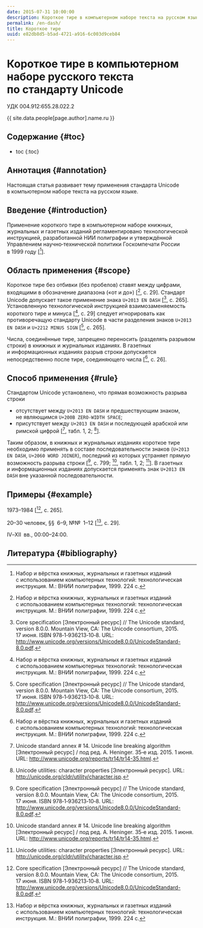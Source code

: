 ```yaml
---
date: 2015-07-31 10:00:00
description: Короткое тире в компьютерном наборе текста на русском языке с использованием стандарта Unicode
permalink: /en-dash/
title: Короткое тире
uuid: e82db8d5-b5ad-4721-a916-6c003d9ceb84
---
```

# Короткое тире в компьютерном наборе русского текста по стандарту Unicode

УДК 004.912:655.28.022.2

{{ site.data.people[page.author].name.ru }}

## Содержание {#toc}

* toc
{:toc}

## Аннотация {#annotation}

Настоящая статья развивает тему применения стандарта Unicode в компьютерном наборе текста на русском языке.

## Введение {#introduction}

Применение короткого тире в компьютерном наборе книжных, журнальных и газетных изданий регламентировано технологической инструкцией, разработанной НИИ полиграфии и утверждённой Управлением научно­‑технической политики Госкомпечати России в 1999 году [[^ti-1999]].

## Область применения {#scope}

Короткое тире без отбивки (без пробелов) ставят между цифрами, входящими в обозначение диапазона («от и до») [[^ti-1999], с. 29]. Стандарт Unicode допускает такое применение знака `U+2013 EN DASH` [[^unicode-core], с. 265]. Установленную технологической инструкцией взаимозаменяемость короткого тире и минуса [[^ti-1999], с. 29] следует игнорировать как противоречащую стандарту Unicode в части разделения знаков `U+2013 EN DASH` и `U+2212 MINUS SIGN` [[^unicode-core], с. 265].

Числа, соединённые тире, запрещено переносить (разделять разрывом строки) в книжных и журнальных изданиях. В газетных и информационных изданиях разрыв строки допускается непосредственно после тире, соединяющего числа [[^ti-1999], с. 26].

## Способ применения {#rule}

Стандартом Unicode установлено, что прямая возможность разрыва строки

- отсутствует между `U+2013 EN DASH` и предшествующим знаком, не являющимся `U+200B ZERO-WIDTH SPACE`;
- присутствует между `U+2013 EN DASH` и последующей арабской или римской цифрой [[^unicode-line-break], табл. 1, 2; [^unicode-character]].

Таким образом, в книжных и журнальных изданиях короткое тире необходимо применять в составе последовательности знаков ⟨`U+2013 EN DASH`, `U+2060 WORD JOINER`⟩, последний из которых устраняет прямую возможность разрыва строки [[^unicode-core], с. 799; [^unicode-line-break], табл. 1, 2; [^unicode-character]]. В газетных и информационных изданиях допускается применять знак `U+2013 EN DASH` вне указанной последовательности.

## Примеры {#example}

1973–⁠1984 [[^unicode-core], с. 265].

20–⁠30 человек, §⁠§ ⁠6–⁠9, №⁠№ ⁠1–⁠12 [[^ti-1999], с. 29].

Ⅳ–⁠Ⅻ ⁠вв., 00:00–⁠24:00.

## Литература {#bibliography}

[^ti-1999]: Набор и вёрстка книжных, журнальных и газетных изданий с использованием компьютерных технологий: технологическая инструкция. М.: ВНИИ полиграфии, 1999. 224 с.

[^unicode-character]: Unicode utilities: character properties [Электронный ресурс]. URL: <http://unicode.org/cldr/utility/character.jsp>.

[^unicode-core]: Core specification [Электронный ресурс] // The Unicode standard, version 8.0.0. Mountain View, CA: The Unicode consortium, 2015. 17 июня. ISBN 978­‑1­‑936213­‑10­‑8. URL: <http://www.unicode.org/versions/Unicode8.0.0/UnicodeStandard-8.0.pdf>.

[^unicode-line-break]: Unicode standard annex # 14. Unicode line breaking algorithm [Электронный ресурс] / под ред. A. Heninger. 35‑е изд. 2015. 1 июня. URL: <http://www.unicode.org/reports/tr14/tr14-35.html>.
